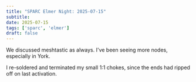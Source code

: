 ```yaml
---
title: "SPARC Elmer Night: 2025-07-15"
subtitle:
date: 2025-07-15
tags: ['sparc', 'elmer']
draft: false
---
```


We discussed meshtastic as always.
I've been seeing more nodes,
especially in York.

I re-soldered and terminated my small 1:1 chokes,
since the ends had ripped off on last activation.

<!--more-->
